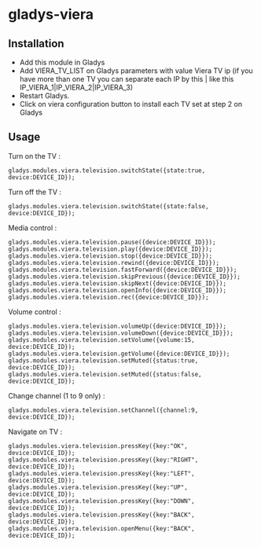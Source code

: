 # gladys-viera

## Installation

* Add this module in Gladys
* Add VIERA_TV_LIST on Gladys parameters with value Viera TV ip (if you have more than one TV you can separate each IP by this | like this IP_VIERA_1|IP_VIERA_2|IP_VIERA_3)
* Restart Gladys.
* Click on viera configuration button to install each TV set at step 2 on Gladys

## Usage 

Turn on the TV :
```
gladys.modules.viera.television.switchState({state:true, device:DEVICE_ID});
```
Turn off the TV :
```
gladys.modules.viera.television.switchState({state:false, device:DEVICE_ID});
```
Media control :
```
gladys.modules.viera.television.pause({device:DEVICE_ID}});
gladys.modules.viera.television.play({device:DEVICE_ID}});
gladys.modules.viera.television.stop({device:DEVICE_ID}});
gladys.modules.viera.television.rewind({device:DEVICE_ID}});
gladys.modules.viera.television.fastForward({device:DEVICE_ID}});
gladys.modules.viera.television.skipPrevious({device:DEVICE_ID}});
gladys.modules.viera.television.skipNext({device:DEVICE_ID}});
gladys.modules.viera.television.openInfo({device:DEVICE_ID}});
gladys.modules.viera.television.rec({device:DEVICE_ID}});
```
Volume control :
```
gladys.modules.viera.television.volumeUp({device:DEVICE_ID}});
gladys.modules.viera.television.volumeDown({device:DEVICE_ID}});
gladys.modules.viera.television.setVolume({volume:15, device:DEVICE_ID});
gladys.modules.viera.television.getVolume({device:DEVICE_ID}});
gladys.modules.viera.television.setMuted({status:true, device:DEVICE_ID});
gladys.modules.viera.television.setMuted({status:false, device:DEVICE_ID});
```
Change channel (1 to 9 only) :
```
gladys.modules.viera.television.setChannel({channel:9, device:DEVICE_ID});
```
Navigate on TV :
```
gladys.modules.viera.television.pressKey({key:"OK", device:DEVICE_ID});
gladys.modules.viera.television.pressKey({key:"RIGHT", device:DEVICE_ID});
gladys.modules.viera.television.pressKey({key:"LEFT", device:DEVICE_ID});
gladys.modules.viera.television.pressKey({key:"UP", device:DEVICE_ID});
gladys.modules.viera.television.pressKey({key:"DOWN", device:DEVICE_ID});
gladys.modules.viera.television.pressKey({key:"BACK", device:DEVICE_ID});
gladys.modules.viera.television.openMenu({key:"BACK", device:DEVICE_ID});
```